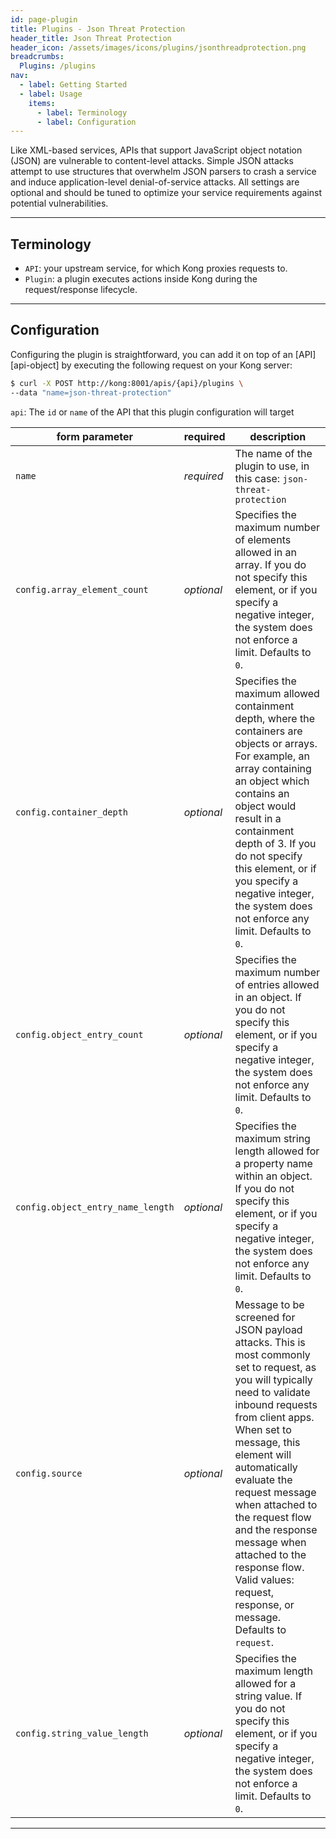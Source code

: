 ```yaml
---
id: page-plugin
title: Plugins - Json Threat Protection
header_title: Json Threat Protection
header_icon: /assets/images/icons/plugins/jsonthreadprotection.png
breadcrumbs:
  Plugins: /plugins
nav:
  - label: Getting Started
  - label: Usage
    items:
      - label: Terminology
      - label: Configuration
---
```


Like XML-based services, APIs that support JavaScript object notation (JSON) are vulnerable to content-level attacks. Simple JSON attacks attempt to use structures that overwhelm JSON parsers to crash a service and induce application-level denial-of-service attacks. All settings are optional and should be tuned to optimize your service requirements against potential vulnerabilities.

----

## Terminology

- `API`: your upstream service, for which Kong proxies requests to.
- `Plugin`: a plugin executes actions inside Kong during the request/response lifecycle.

----

## Configuration

Configuring the plugin is straightforward, you can add it on top of an [API][api-object] by executing the following request on your Kong server:

```bash
$ curl -X POST http://kong:8001/apis/{api}/plugins \
--data "name=json-threat-protection"
```

`api`: The `id` or `name` of the API that this plugin configuration will target

form parameter            | required     | description
---                       | ---          | ---
`name`                    | *required*   | The name of the plugin to use, in this case: `json-threat-protection`
`config.array_element_count`  | *optional*   | Specifies the maximum number of elements allowed in an array. If you do not specify this element, or if you specify a negative integer, the system does not enforce a limit. Defaults to `0`.
`config.container_depth`  | *optional*   | Specifies the maximum allowed containment depth, where the containers are objects or arrays. For example, an array containing an object which contains an object would result in a containment depth of 3. If you do not specify this element, or if you specify a negative integer, the system does not enforce any limit. Defaults to `0`.
`config.object_entry_count`  | *optional*   | Specifies the maximum number of entries allowed in an object. If you do not specify this element, or if you specify a negative integer, the system does not enforce any limit. Defaults to `0`.
`config.object_entry_name_length`  | *optional*   | Specifies the maximum string length allowed for a property name within an object. If you do not specify this element, or if you specify a negative integer, the system does not enforce any limit. Defaults to `0`.
`config.source`  | *optional*   | Message to be screened for JSON payload attacks. This is most commonly set to request, as you will typically need to validate inbound requests from client apps. When set to message, this element will automatically evaluate the request message when attached to the request flow and the response message when attached to the response flow. Valid values: request, response, or message. Defaults to `request`.
`config.string_value_length`  | *optional*   | Specifies the maximum length allowed for a string value. If you do not specify this element, or if you specify a negative integer, the system does not enforce a limit. Defaults to `0`.

----



